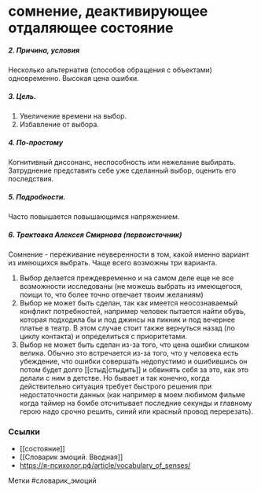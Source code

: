 #  сомнение, деактивирующее отдаляющее состояние

##### 2. Причина, условия
Несколько альтернатив (способов обращения с объектами) одновременно.
Высокая цена ошибки.

##### 3. Цель.
1. Увеличение времени на выбор.
2. Избавление от выбора.

##### 4. По-простому
Когнитивный диссонанс, неспособность или нежелание выбирать. 
Затруднение представить себе уже сделанный выбор, оценить его последствия.

##### 5. Подробности.
Часто повышается повышающимся напряжением.

##### 6. Трактовка Алексея Смирнова (первоисточник)
Сомнение - переживание неуверенности в том, какой именно вариант из имеющихся выбрать. Чаще всего возможны три варианта.   

1. Выбор делается преждевременно и на самом деле еще не все возможности исследованы (не можешь выбрать из имеющегося, поищи то, что более точно отвечает твоим желаниям)  
2. Выбор не может быть сделан, так как имеется неосознаваемый конфликт потребностей, например человек пытается найти обувь, которая подходила бы и под джинсы на пикник и под вечернее платье в театр. В этом случае стоит также вернуться назад (по циклу контакта) и определиться с приоритетами.  
3. Выбор не может быть сделан из-за того, что цена ошибки слишком велика. Обычно это встречается из-за того, что у человека есть убеждение, что ошибки совершать недопустимо и ошибившись он потом будет долго [[стыд|стыдить]] и обвинять себя за это, как это делали с ним в детстве. Но бывает и так конечно, когда действительно ситуация требует быстрого решения при недостаточности данных (как например в моем любимом фильме когда таймер на бомбе отсчитывает последние секунды и главному герою надо срочно решить, синий или красный провод перерезать).


### Ссылки
- [[состояние]]
- [[Словарик эмоций. Вводная]]
- https://я-психолог.рф/article/vocabulary_of_senses/

Метки #словарик_эмоций 




